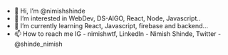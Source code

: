 - 👋 Hi, I’m @nimishshinde
- 👀 I’m interested in WebDev, DS-AlGO, React, Node, Javascript.. 
- 🌱 I’m currently learning React, Javascript, firebase and backend... 
- 📫 How to reach me IG - nimishwtf, Linkedln - Nimish Shinde, Twitter - @shinde_nimish 

<!---
nimishshinde/nimishshinde is a ✨ special ✨ repository because its `README.md` (this file) appears on your GitHub profile.
You can click the Preview link to take a look at your changes.
--->
